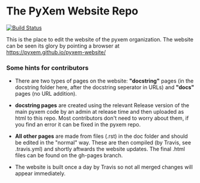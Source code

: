 # The PyXem Website Repo

[![Build Status](https://travis-ci.org/pyxem/pyxem-website.svg?branch=master)](https://travis-ci.org/pyxem/pyxem-website)

This is the place to edit the website of the pyxem organization. The website can be seen its glory by pointing a browser at https://pyxem.github.io/pyxem-website/



### Some hints for contributors

* There are two types of pages on the website: **"docstring"** pages (in the docstring folder here, after the docstring seperator in URLs) and **"docs"** pages (no URL addition).

* **docstring pages** are created using the relevant Release version of the main pyxem code by an admin at release time and then uploaded as html to this repo. Most contributors don't need to worry about them, if you find an error it can be fixed in the pyxem repo.

* **All other pages** are made from files (.rst) in the doc folder and should be edited in the "normal" way. These are then compiled (by Travis, see .travis.yml) and shortly aftwards the website updates. The final .html files can be found on the gh-pages branch. 

* The website is built once a day by Travis so not all merged changes will appear immediately.
